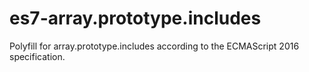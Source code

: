 # es7-array.prototype.includes
Polyfill for array.prototype.includes according to the ECMAScript 2016 specification.
